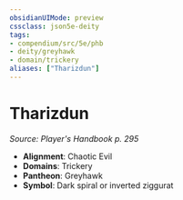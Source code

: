 ```yaml
---
obsidianUIMode: preview
cssclass: json5e-deity
tags:
- compendium/src/5e/phb
- deity/greyhawk
- domain/trickery
aliases: ["Tharizdun"]
---
```

# Tharizdun
*Source: Player's Handbook p. 295* 

- **Alignment**: Chaotic Evil
- **Domains**: Trickery
- **Pantheon**: Greyhawk
- **Symbol**: Dark spiral or inverted ziggurat